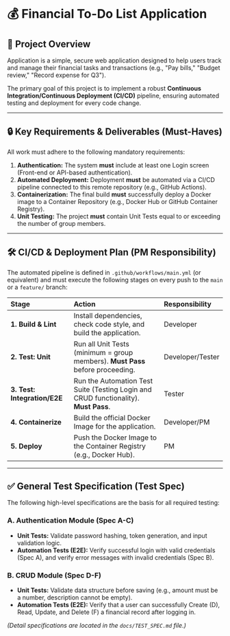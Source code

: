 # 💰 Financial To-Do List Application

## 🚀 Project Overview
Application is a simple, secure web application designed to help users track and manage their financial tasks and transactions (e.g., "Pay bills," "Budget review," "Record expense for Q3").

The primary goal of this project is to implement a robust **Continuous Integration/Continuous Deployment (CI/CD)** pipeline, ensuring automated testing and deployment for every code change.

---

## 🔒 Key Requirements & Deliverables (Must-Haves)

All work must adhere to the following mandatory requirements:

1.  **Authentication:** The system **must** include at least one Login screen (Front-end or API-based authentication).
2.  **Automated Deployment:** Deployment **must** be automated via a CI/CD pipeline connected to this remote repository (e.g., GitHub Actions).
3.  **Containerization:** The final build **must** successfully deploy a Docker image to a Container Repository (e.g., Docker Hub or GitHub Container Registry).
4.  **Unit Testing:** The project **must** contain Unit Tests equal to or exceeding the number of group members.

---

## 🛠️ CI/CD & Deployment Plan (PM Responsibility)

The automated pipeline is defined in `.github/workflows/main.yml` (or equivalent) and must execute the following stages on every push to the `main` or a `feature/` branch:

| Stage | Action | Responsibility |
| :--- | :--- | :--- |
| **1. Build & Lint** | Install dependencies, check code style, and build the application. | Developer |
| **2. Test: Unit** | Run all Unit Tests (minimum = group members). **Must Pass** before proceeding. | Developer/Tester |
| **3. Test: Integration/E2E** | Run the Automation Test Suite (Testing Login and CRUD functionality). **Must Pass**. | Tester |
| **4. Containerize** | Build the official Docker Image for the application. | Developer/PM |
| **5. Deploy** | Push the Docker Image to the Container Registry (e.g., Docker Hub). | PM |

---

## ✅ General Test Specification (Test Spec)

The following high-level specifications are the basis for all required testing:

### A. Authentication Module (Spec A-C)
* **Unit Tests:** Validate password hashing, token generation, and input validation logic.
* **Automation Tests (E2E):** Verify successful login with valid credentials (Spec A), and verify error messages with invalid credentials (Spec B).

### B. CRUD Module (Spec D-F)
* **Unit Tests:** Validate data structure before saving (e.g., amount must be a number, description cannot be empty).
* **Automation Tests (E2E):** Verify that a user can successfully Create (D), Read, Update, and Delete (F) a financial record after logging in.

*(Detail specifications are located in the `docs/TEST_SPEC.md` file.)*
